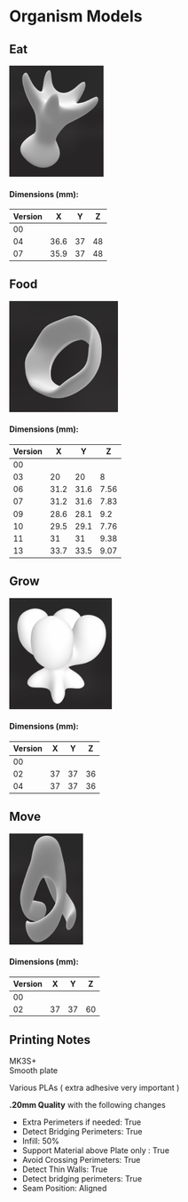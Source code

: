 # Organism Models


## Eat

<img src="../../static/img/Eat.png" alt="Eat" height=200>

#### Dimensions (mm):
| Version | X    | Y   | Z   |
|---------|------|-----|-----|
| 00      |      |     |     |   
| 04      | 36.6 | 37  | 48  |
| 07      | 35.9 | 37  | 48  |

## Food
<img src="../../static/img/Food.png" alt="Food" height=200>


#### Dimensions (mm):
| Version | X    | Y    | Z    |
|---------|------|------|------|
| 00      |      |      |      |   
| 03      | 20   | 20   | 8    |
| 06      | 31.2 | 31.6 | 7.56 |
| 07      | 31.2 | 31.6 | 7.83 |
| 09      | 28.6 | 28.1 | 9.2  |
| 10      | 29.5 | 29.1 | 7.76 |
| 11      | 31   | 31   | 9.38 |
| 13      | 33.7 | 33.5 | 9.07 |

## Grow
<img src="../../static/img/Grow.png" alt="Grow" height=200>

#### Dimensions (mm):
| Version | X   | Y   | Z   |
|---------|-----|-----|-----|
| 00      |     |     |     |   
| 02      | 37  | 37  | 36  |
| 04      | 37  | 37  | 36  |

## Move
<img src="../../static/img/Move.png" alt="Move" height=200>

#### Dimensions (mm):
| Version | X   | Y   | Z   |
|---------|-----|-----|-----|
| 00      |     |     |     |   
| 02      | 37  | 37  | 60  |


##  Printing Notes
MK3S+  
Smooth plate

Various PLAs ( extra adhesive very important )

**.20mm Quality** with the following changes 
- Extra Perimeters if needed: True
- Detect Bridging Perimeters: True
- Infill: 50%
- Support Material above Plate only : True
- Avoid Crossing Perimeters: True
- Detect Thin Walls: True
- Detect bridging perimeters: True
- Seam Position: Aligned


